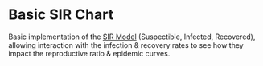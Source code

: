 # Basic SIR Chart

Basic implementation of the [SIR Model](https://en.wikipedia.org/wiki/Compartmental_models_in_epidemiology) (Suspectible, Infected, Recovered), allowing interaction with the infection & recovery rates to see how they impact the reproductive ratio & epidemic curves.